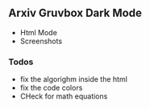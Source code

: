 ## Arxiv Gruvbox Dark Mode 



- Html Mode 
- Screenshots 



### Todos 
- fix the algorighm inside the html 
- fix the code colors 
- CHeck for math equations 
